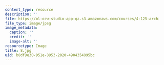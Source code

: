 ```yaml
---
content_type: resource
description: ''
file: https://ol-ocw-studio-app-qa.s3.amazonaws.com/courses/4-125-architecture-studio-building-in-landscapes-fall-2002/b0df9e30951e095320204904354095bc_8.jpg
file_type: image/jpeg
image_metadata:
  caption: ''
  credit: ''
  image-alt: ''
resourcetype: Image
title: 8.jpg
uid: b0df9e30-951e-0953-2020-4904354095bc
---
```


